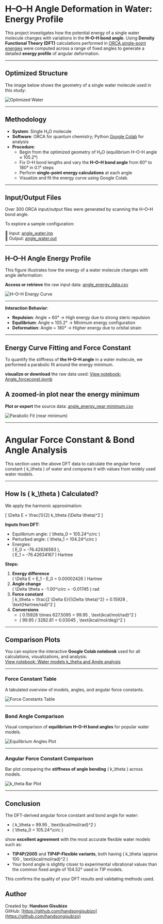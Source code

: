 # H–O–H Angle Deformation in Water: Energy Profile

This project investigates how the potential energy of a single water molecule changes with variations in the **H–O–H bond angle**. Using **Density Functional Theory (DFT)** calculations performed in [ORCA](https://www.faccts.de/orca/),[single-point energies](https://atomistica.online/course-what-is-molecular-modeling/part-2-introduction-to-single-point-energy-calculations/) were computed across a range of fixed angles to generate a detailed **energy profile** of angular deformation.

---

## Optimized Structure

The image below shows the geometry of a single water molecule used in this study:

![Optimized Water](./water.jpg)

---

## Methodology

- **System**: Single H₂O molecule  
- **Software**: ORCA for quantum chemistry; Python [Google Colab](https://colab.research.google.com) for analysis  
- **Procedure**:
  - Begin from the optimized geometry of H₂O (equilibrium H–O–H angle ≈ 105.2°)
  - Fix O–H bond lengths and vary the **H–O–H bond angle** from 60° to 180° in 0.1° steps
  - Perform **single-point energy calculations** at each angle
  - Visualize and fit the energy curve using Google Colab.
 
---

## Input/Output Files
Over 300 ORCA input/output files were generated by scanning the H–O–H bond angle.

To explore a sample configuration:

🔹 Input:  [angle_water.inp](./H2O_angle_0096p6.inp)  
🔹 Output: [angle_water.out](./H2O_angle_0096p6.out)


---

## H–O–H Angle Energy Profile

This figure illustrates how the energy of a water molecule changes with angle deformation:

**Access or retrieve** the raw input data: [angle_energy_data.csv](./angle_energy_data.csv)

![H–O–H Energy Curve](./energy_curve.png)

---

**Interaction Behavior**:
- **Repulsion**: Angle = 60° → High energy due to strong steric repulsion  
- **Equilibrium**: Angle ≈ 105.2° → Minimum energy configuration  
- **Deformation**: Angle = 180° → Higher energy due to orbital strain  

---

## Energy Curve Fitting and Force Constant

To quantify the stiffness of **the H–O–H angle** in a water molecule, we performed a parabolic fit around the energy minimum.


**visualize or download** the raw data used: [View notebook: Angle_forceconst.ipynb](./Angle_forceconst.ipynb)
 

## A zoomed-in plot near the energy minimum 

**Plot or export** the source data: [angle_energy_near minimum.csv](./hoh_angle_energy_data_const.csv)


![Parabolic Fit (near minimum)](./Parabolic_fits_near_minimum.png)

---

#  Angular Force Constant & Bond Angle Analysis

This section uses the above DFT data to calculate the angular force constant \( k_\theta \) of water and compares it with values from widely used water models.

---

##  How Is \( k_\theta \) Calculated?

We apply the harmonic approximation:

\[
\Delta E = \frac{1}{2} k_\theta (\Delta \theta)^2
\]

**Inputs from DFT:**
- Equilibrium angle: \( \theta_0 = 105.24^\circ \)
- Perturbed angle: \( \theta_1 = 104.24^\circ \)
- Energies:  
  \( E_0 = -76.42636593 \),  
  \( E_1 = -76.42634167 \) Hartree

**Steps:**

1. **Energy difference**  
   \( \Delta E = E_1 - E_0 = 0.00002426 \) Hartree  
2. **Angle change**  
   \( \Delta \theta = -1.00^\circ = -0.01745 \) rad  
3. **Force constant**  
   \[
   k_\theta = \frac{2 \Delta E}{(\Delta \theta)^2} = 0.15928 \, \text{Hartree/rad}^2
   \]
4. **Conversions**  
   - \( 0.15928 \times 627.5095 = 99.95 \, \text{kcal/mol/rad}^2 \)  
   - \( 99.95 / 3282.81 = 0.03045 \, \text{kcal/mol/deg}^2 \)

---

##  Comparison Plots

You can explore the interactive **Google Colab notebook** used for all calculations, visualizations, and analysis:  
 [View notebook: Water models k_theha and Angle analysis](./water_models_k_theta_angle_analysis.ipynb)

---

### Force Constant Table

 A tabulated overview of models, angles, and angular force constants.

![Force Constants Table](./water_force_constants_table.png)

---

###  Bond Angle Comparison

 Visual comparison of **equilibrium H–O–H bond angles** for popular water models.

![Equilibrium Angles Plot](./equilibrium_angles_plot_highlighted.png)



---

###  Angular Force Constant Comparison

Bar plot comparing the **stiffness of angle bending** \( k_\theta \) across models.

![k_theta Bar Plot](./plot_horizontal_bar_angular.png)

---

## Conclusion

The DFT-derived angular force constant and bond angle for water:

- \( k_\theta = 99.95 \, \text{kcal/mol/rad}^2 \)
- \( \theta_0 = 105.24^\circ \)

show **excellent agreement** with the most accurate flexible water models such as:

- **TIP4P/2005** and **TIP4P-Flexible variants**, both having \( k_\theta \approx 100 \, \text{kcal/mol/rad}^2 \)
- Your bond angle is slightly closer to experimental vibrational values than the common fixed angle of 104.52° used in TIP models.

This confirms the quality of your DFT results and validating methods used.


## Author

Created by: **Handson Gisubizo**  
 GitHub: [https://github.com/handsongisubizo](https://github.com/handsongisubizo)
